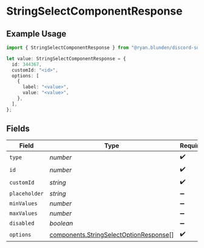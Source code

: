 # StringSelectComponentResponse

## Example Usage

```typescript
import { StringSelectComponentResponse } from "@ryan.blunden/discord-sdk/models/components";

let value: StringSelectComponentResponse = {
  id: 344367,
  customId: "<id>",
  options: [
    {
      label: "<value>",
      value: "<value>",
    },
  ],
};
```

## Fields

| Field                                                                                            | Type                                                                                             | Required                                                                                         | Description                                                                                      |
| ------------------------------------------------------------------------------------------------ | ------------------------------------------------------------------------------------------------ | ------------------------------------------------------------------------------------------------ | ------------------------------------------------------------------------------------------------ |
| `type`                                                                                           | *number*                                                                                         | :heavy_check_mark:                                                                               | N/A                                                                                              |
| `id`                                                                                             | *number*                                                                                         | :heavy_check_mark:                                                                               | N/A                                                                                              |
| `customId`                                                                                       | *string*                                                                                         | :heavy_check_mark:                                                                               | N/A                                                                                              |
| `placeholder`                                                                                    | *string*                                                                                         | :heavy_minus_sign:                                                                               | N/A                                                                                              |
| `minValues`                                                                                      | *number*                                                                                         | :heavy_minus_sign:                                                                               | N/A                                                                                              |
| `maxValues`                                                                                      | *number*                                                                                         | :heavy_minus_sign:                                                                               | N/A                                                                                              |
| `disabled`                                                                                       | *boolean*                                                                                        | :heavy_minus_sign:                                                                               | N/A                                                                                              |
| `options`                                                                                        | [components.StringSelectOptionResponse](../../models/components/stringselectoptionresponse.md)[] | :heavy_check_mark:                                                                               | N/A                                                                                              |